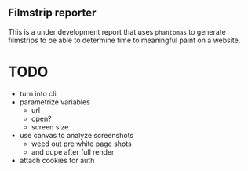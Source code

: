 ## Filmstrip reporter

This is a under development report that uses `phantomas` to generate filmstrips to be able to determine time to meaningful paint on a website.

# TODO

- turn into cli
- parametrize variables
  - url
  - open?
  - screen size
- use canvas to analyze screenshots
  - weed out pre white page shots
  - and dupe after full render
- attach cookies for auth
